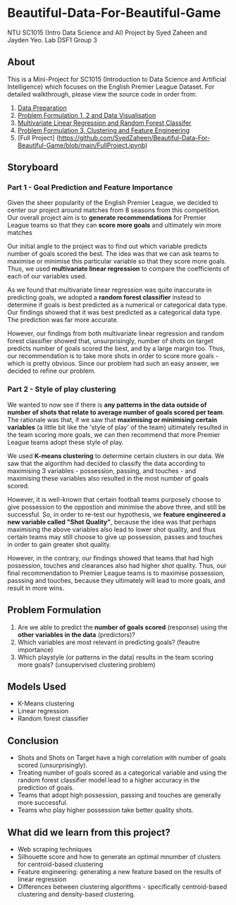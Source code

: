 # Beautiful-Data-For-Beautiful-Game
NTU SC1015 (Intro Data Science and AI) Project by Syed Zaheen and Jayden Yeo. Lab DSF1 Group 3 

## About

This is a Mini-Project for SC1015 (Introduction to Data Science and Artificial Intelligence) which focuses on the English Premier League Dataset. For detailed walkthrough, please view the source code in order from:

1. [Data Preparation](https://github.com/SyedZaheen/Beautiful-Data-For-Beautiful-Game/blob/main/Data%20Preparation.ipynb)
2. [Problem Formulation 1, 2 and Data Visualisation](https://github.com/SyedZaheen/Beautiful-Data-For-Beautiful-Game/blob/main/Problem%20formulation%201%20and%20Exploratory%20Data%20Analysis.ipynb)
3. [Multivariate Linear Regression and Random Forest Classifer](https://github.com/SyedZaheen/Beautiful-Data-For-Beautiful-Game/blob/main/Multivariate%20Linear%20regression%20and%20random%20forest%20classifier-2.ipynb)
4. [Problem Formulation 3, Clustering and Feature Engineering](https://github.com/SyedZaheen/Beautiful-Data-For-Beautiful-Game/blob/main/Clustering%20and%20feature%20engineering.ipynb)
5. [Full Project] (https://github.com/SyedZaheen/Beautiful-Data-For-Beautiful-Game/blob/main/FullProject.ipynb)


## Storyboard

### Part 1 - Goal Prediction and Feature Importance

Given the sheer popularity of the English Premier League, we decided to center our project around matches from 8 seasons from this competition. Our overall project aim is to **generate recommendations** for Premier League teams so that they can **score more goals** and ultimately win more matches  

Our initial angle to the project was to find out which variable predicts number of goals scored the best. The idea was that we can ask teams to maximise or minimise this particular variable so that they score more goals. Thus, we used **multivariate linear regression** to compare the coefficients of each of our variables used.

As we found that multivariate linear regression was quite inaccurate in predicting goals, we adopted a **random forest classifier** instead to determine if goals is best predicted as a numerical or categorical data type. Our findings showed that it was best predicted as a categorical data type. The prediction was far more accurate.

However, our findings from both multivariate linear regression and random forest classifier showed that, unsurprisingly, number of shots on target predicts number of goals scored the best, and by a large margin too. Thus, our recommendation is to take more shots in order to score more goals - which is pretty obvious. Since our problem had such an easy answer, we decided to refine our problem. 

### Part 2 - Style of play clustering

We wanted to now see if there is **any patterns in the data outside of number of shots that relate to average number of goals scored per team**. The rationale was that, if we saw that **maximising or minimising certain variables** (a little bit like the 'style of play' of the team) ultimately resulted in the team scoring more goals, we can then recommend that more Premier League teams adopt these style of play.

We used **K-means clustering** to determine certain clusters in our data. We saw that the algorithm had decided to classify the data according to maximising 3 variables - possession, passing, and touches - and maximising these variables also resulted in the most number of goals scored. 

However, it is well-known that certain football teams purposely choose to give possession to the oppostion and minimise the above three, and still be successful. So, in order to re-test our hypothesis, we **feature engineered a new variable called "Shot Quality"**, because the idea was that perhaps maximising the above variables also lead to lower shot quality, and thus certain teams may still choose to give up possession, passes and touches in order to gain greater shot quality. 

However, in the contrary, our findings showed that teams that had high possession, touches and clearances also had higher shot quality. Thus, our final recommendation to Premier League teams is to maximise possession, passsing and touches, because they ultimately will lead to more goals, and result in more wins. 

## Problem Formulation

1. Are we able to predict the **number of goals scored** (response) using the **other variables in the data** (predictors)?
2. Which variables are most relevant in predicting goals? (feautre importance)
3. Which playstyle (or patterns in the data) results in the team scoring more goals? (unsupervised clustering problem)

## Models Used

- K-Means clustering
- Linear regression
- Random forest classifier

## Conclusion

- Shots and Shots on Target have a high correlation with number of goals scored (unsurprisingly).
- Treating number of goals scored as a categorical variable and using the random forest classifier model lead to a higher accuracy in the prediction of goals.
- Teams that adopt high possession, passing and touches are generally more successful.
- Teams who play higher possession take better quality shots. 

## What did we learn from this project?

- Web scraping techniques
- Silhouette score and how to generate an optimal mnumber of clusters for centroid-based clustering
- Feature engineering: generating a new feature based on the results of linear regression
- Differences between clustering algorithms - specifically centroid-based clustering and density-based clustering.


